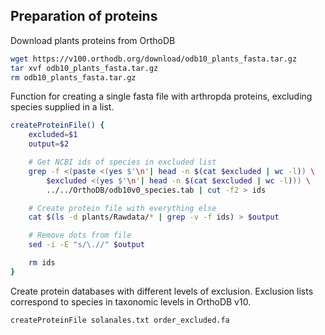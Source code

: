 ## Preparation of proteins

Download plants proteins from OrthoDB

```bash
wget https://v100.orthodb.org/download/odb10_plants_fasta.tar.gz
tar xvf odb10_plants_fasta.tar.gz
rm odb10_plants_fasta.tar.gz
```

Function for creating a single fasta file with arthropda proteins, excluding
species supplied in a list.

```bash
createProteinFile() {
    excluded=$1
    output=$2

    # Get NCBI ids of species in excluded list
    grep -f <(paste <(yes $'\n'| head -n $(cat $excluded | wc -l)) \
       	$excluded <(yes $'\n'| head -n $(cat $excluded | wc -l))) \
       	../../OrthoDB/odb10v0_species.tab | cut -f2 > ids

    # Create protein file with everything else
    cat $(ls -d plants/Rawdata/* | grep -v -f ids) > $output

    # Remove dots from file
    sed -i -E "s/\.//" $output

    rm ids
}
```

Create protein databases with different levels of exclusion. Exclusion lists
correspond to species in taxonomic levels in OrthoDB v10.

```bash
createProteinFile solanales.txt order_excluded.fa
```
